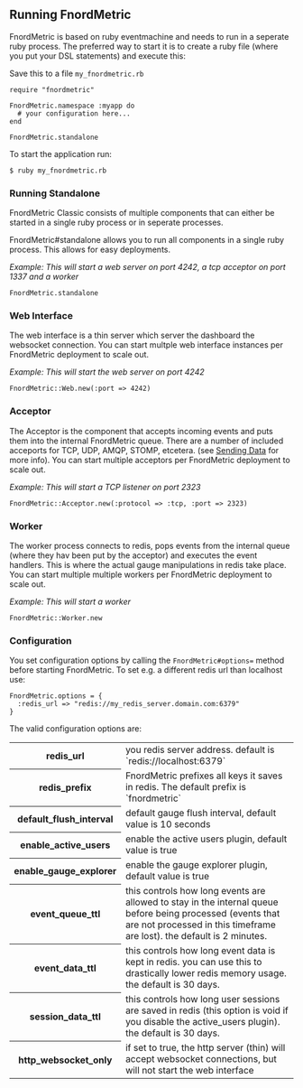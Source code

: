Running FnordMetric
-------------------

FnordMetric is based on ruby eventmachine and needs to run in a seperate ruby process.
The preferred way to start it is to create a ruby file (where you put your DSL statements)
and execute this:

Save this to a file `my_fnordmetric.rb`

    require "fnordmetric"

    FnordMetric.namespace :myapp do
      # your configuration here...
    end

    FnordMetric.standalone

To start the application run:

    $ ruby my_fnordmetric.rb


### Running Standalone

FnordMetric Classic consists of multiple components that can either be started
in a single ruby process or in seperate processes.

FnordMetric#standalone allows you to run all components in a single ruby process.
This allows for easy deployments.

_Example: This will start a web server on port 4242, a tcp acceptor on port 1337 and a worker_

    FnordMetric.standalone


### Web Interface

The web interface is a thin server which server the dashboard the websocket connection.
You can start multple web interface instances per FnordMetric deployment to scale out.

_Example: This will start the web server on port 4242_

    FnordMetric::Web.new(:port => 4242)


### Acceptor

The Acceptor is the component that accepts incoming events and puts them into the internal
FnordMetric queue. There are a number of included acceports for TCP, UDP, AMQP, STOMP, etcetera.
(see [Sending Data](/documentation/classic_sending_data) for more info). You can start multiple
acceptors per FnordMetric deployment to scale out.

_Example: This will start a TCP listener on port 2323_

    FnordMetric::Acceptor.new(:protocol => :tcp, :port => 2323)


### Worker

The worker process connects to redis, pops events from the internal queue (where they hav
been put by the acceptor) and executes the event handlers. This is where the actual gauge
manipulations in redis take place. You can start multiple multiple workers per FnordMetric
deployment to scale out.

_Example: This will start a worker_

    FnordMetric::Worker.new


### Configuration

You set configuration options by calling the `FnordMetric#options=` method
before starting FnordMetric. To set e.g. a different redis url than localhost
use:

    FnordMetric.options = {
      :redis_url => "redis://my_redis_server.domain.com:6379"
    }

The valid configuration options are:

<table>
  <tr>
    <th>redis_url</th>
    <td>
      you redis server address. default is `redis://localhost:6379`
    </td>
  </tr>
  <tr>
    <th>redis_prefix</th>
    <td>
      FnordMetric prefixes all keys it saves in redis. The default prefix is `fnordmetric`
    </td>
  </tr>
  <tr>
    <th>default_flush_interval</th>
    <td>
      default gauge flush interval, default value is 10 seconds
    </td>
  </tr>
  <tr>
    <th>enable_active_users</th>
    <td>
      enable the active users plugin, default value is true
    </td>
  </tr>
  <tr>
    <th>enable_gauge_explorer</th>
    <td>
      enable the gauge explorer plugin, default value is true
    </td>
  </tr>
  <tr>
    <th>event_queue_ttl</th>
    <td>
      this controls how long events are allowed to stay in the internal queue
      before being processed (events that are not processed in this timeframe
      are lost). the default is 2 minutes.
    </td>
  </tr>
  <tr>
    <th>event_data_ttl</th>
    <td>
      this controls how long event data is kept in redis. you can use this
      to drastically lower redis memory usage. the default is 30 days.
    </td>
  </tr>
  <tr>
    <th>session_data_ttl</th>
    <td>
      this controls how long user sessions are saved in redis (this
      option is void if you disable the active_users plugin). the default is
      30 days.
    </td>
  </tr>
  <tr>
    <th>http_websocket_only</th>
    <td>
      if set to true, the http server (thin) will accept websocket connections, but
      will not start the web interface
    </td>
  </tr>
</table>
<br />
